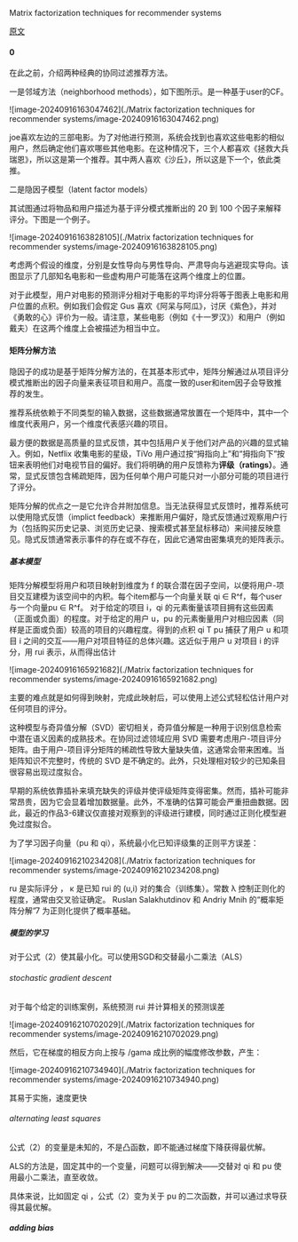 Matrix factorization techniques for recommender systems

[原文](https://ieeexplore.ieee.org/abstract/document/5197422)

#### 0

在此之前，介绍两种经典的协同过滤推荐方法。

一是邻域方法（neighborhood methods），如下图所示。是一种基于user的CF。

![image-20240916163047462](./Matrix factorization techniques for recommender systems/image-20240916163047462.png)

joe喜欢左边的三部电影。为了对他进行预测，系统会找到也喜欢这些电影的相似用户，然后确定他们喜欢哪些其他电影。在这种情况下，三个人都喜欢《拯救大兵瑞恩》，所以这是第一个推荐。其中两人喜欢《沙丘》，所以这是下一个，依此类推。

二是隐因子模型（latent factor models）

其试图通过将物品和用户描述为基于评分模式推断出的 20 到 100 个因子来解释评分。下图是一个例子。

![image-20240916163828105](./Matrix factorization techniques for recommender systems/image-20240916163828105.png)

考虑两个假设的维度，分别是女性导向与男性导向、严肃导向与逃避现实导向。该图显示了几部知名电影和一些虚构用户可能落在这两个维度上的位置。

对于此模型，用户对电影的预测评分相对于电影的平均评分将等于图表上电影和用户位置的点积。例如我们会假定 Gus 喜欢《阿呆与阿瓜》，讨厌《紫色》，并对《勇敢的心》评价为一般。请注意，某些电影（例如《十一罗汉》）和用户（例如戴夫）在这两个维度上会被描述为相当中立。

#### 矩阵分解方法

隐因子的成功是基于矩阵分解方法的，在其基本形式中，矩阵分解通过从项目评分模式推断出的因子向量来表征项目和用户。高度一致的user和item因子会导致推荐的发生。

推荐系统依赖于不同类型的输入数据，这些数据通常放置在一个矩阵中，其中一个维度代表用户，另一个维度代表感兴趣的项目。

最方便的数据是高质量的显式反馈，其中包括用户关于他们对产品的兴趣的显式输入。例如，Netflix 收集电影的星级，TiVo 用户通过按“拇指向上”和“拇指向下”按钮来表明他们对电视节目的偏好。我们将明确的用户反馈称为**评级（ratings）**。通常，显式反馈包含稀疏矩阵，因为任何单个用户可能只对一小部分可能的项目进行了评分。

矩阵分解的优点之一是它允许合并附加信息。当无法获得显式反馈时，推荐系统可以使用隐式反馈（implict feedback）来推断用户偏好，隐式反馈通过观察用户行为（包括购买历史记录、浏览历史记录、搜索模式甚至鼠标移动）来间接反映意见。隐式反馈通常表示事件的存在或不存在，因此它通常由密集填充的矩阵表示。

##### 基本模型

矩阵分解模型将用户和项目映射到维度为 f 的联合潜在因子空间，以便将用户-项目交互建模为该空间中的内积。每个item都与一个向量关联  qi ∈ R^f，每个user与一个向量pu ∈ R^f。 对于给定的项目 i，qi 的元素衡量该项目拥有这些因素（正面或负面）的程度。对于给定的用户 u，pu 的元素衡量用户对相应因素（同样是正面或负面）较高的项目的兴趣程度。得到的点积 qi T pu 捕获了用户 u 和项目 i 之间的交互——用户对项目特征的总体兴趣。这近似于用户 u 对项目 i 的评分，用 rui 表示，从而得出估计

![image-20240916165921682](./Matrix factorization techniques for recommender systems/image-20240916165921682.png)

主要的难点就是如何得到映射，完成此映射后，可以使用上述公式轻松估计用户对任何项目的评分。

这种模型与奇异值分解（SVD）密切相关，奇异值分解是一种用于识别信息检索中潜在语义因素的成熟技术。在协同过滤领域应用 SVD 需要考虑用户-项目评分矩阵。由于用户-项目评分矩阵的稀疏性导致大量缺失值，这通常会带来困难。当矩阵知识不完整时，传统的 SVD 是不确定的。此外，只处理相对较少的已知条目很容易出现过度拟合。

早期的系统依靠插补来填充缺失的评级并使评级矩阵变得密集。然而，插补可能非常昂贵，因为它会显着增加数据量。此外，不准确的估算可能会严重扭曲数据。因此，最近的作品3-6建议仅直接对观察到的评级进行建模，同时通过正则化模型避免过度拟合。

为了学习因子向量（pu 和 qi），系统最小化已知评级集的正则平方误差：

![image-20240916210234208](./Matrix factorization techniques for recommender systems/image-20240916210234208.png)

ru 是实际评分 ， κ 是已知 rui 的 (u,i) 对的集合（训练集）。常数 λ 控制正则化的程度，通常由交叉验证确定。 Ruslan Salakhutdinov 和 Andriy Mnih 的“概率矩阵分解”7 为正则化提供了概率基础。

##### 模型的学习

对于公式（2）使其最小化。可以使用SGD和交替最小二乘法（ALS）

###### stochastic gradient descent

对于每个给定的训练案例，系统预测 rui 并计算相关的预测误差

![image-20240916210702029](./Matrix factorization techniques for recommender systems/image-20240916210702029.png)

然后，它在梯度的相反方向上按与 /gama 成比例的幅度修改参数，产生：

![image-20240916210734940](./Matrix factorization techniques for recommender systems/image-20240916210734940.png)

其易于实施，速度更快

###### alternating least squares

公式（2）的变量是未知的，不是凸函数，即不能通过梯度下降获得最优解。

ALS的方法是，固定其中的一个变量，问题可以得到解决——交替对 qi 和 pu 使用最小二乘法，直至收敛。

具体来说，比如固定 qi ，公式（2）变为关于 pu 的二次函数，并可以通过求导获得其最优解。

##### adding bias

